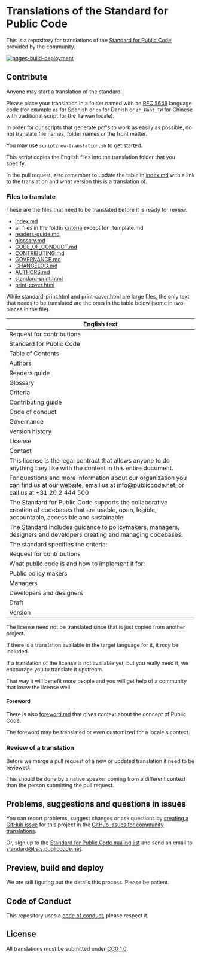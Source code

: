 # Translations of the Standard for Public Code

This is a repository for translations of the [Standard for Public Code](https://www.standardforpubliccode.org), provided by the community.

[![pages-build-deployment](https://github.com/standard-for-public-code/community-translations-standard/actions/workflows/pages/pages-build-deployment/badge.svg)](https://github.com/standard-for-public-code/community-translations-standard/actions/workflows/pages/pages-build-deployment)

## Contribute

Anyone may start a translation of the standard.

Please place your translation in a folder named with an [RFC 5646](https://www.rfc-editor.org/info/rfc5646) language code (for example `es` for Spanish or `da` for Danish or `zh_Hant_TW` for Chinese with traditional script for the Taiwan locale).

In order for our scripts that generate pdf's to work as easily as possible, do not translate file names, folder names or the front matter.

You may use `script/new-translation.sh` to get started.

This script copies the English files into the translation folder that you specify.

In the pull request, also remember to update the table in [index.md](index.md) with a link to the translation and what version this is a translation of.

### Files to translate

These are the files that need to be translated before it is ready for review.

- [index.md](https://github.com/standard-for-public-code/standard/blob/main/index.md)
- all files in the folder [criteria](https://github.com/standard-for-public-code/standard/tree/main/criteria) except for _template.md
- [readers-guide.md](https://github.com/standard-for-public-code/standard/blob/main/readers-guide.md)
- [glossary.md](https://github.com/standard-for-public-code/standard/blob/main/glossary.md)
- [CODE_OF_CONDUCT.md](https://github.com/standard-for-public-code/standard/blob/main/CODE_OF_CONDUCT.md)
- [CONTRIBUTING.md](https://github.com/standard-for-public-code/standard/blob/main/CONTRIBUTING.md)
- [GOVERNANCE.md](https://github.com/standard-for-public-code/standard/blob/main/GOVERNANCE.md)
- [CHANGELOG.md](https://github.com/standard-for-public-code/standard/blob/main/CHANGELOG.md)
- [AUTHORS.md](https://github.com/standard-for-public-code/standard/blob/main/AUTHORS.md)
- [standard-print.html](https://github.com/standard-for-public-code/standard/blob/main/standard-print.html)
- [print-cover.html](https://github.com/standard-for-public-code/standard/blob/main/print-cover.html)

While standard-print.html and print-cover.html are large files, the only text that needs to be translated are the ones in the table below (some in two places in the file).

| English text |
|-|
| Request for contributions |
| Standard for Public Code |
| Table of Contents |
| Authors |
| Readers guide |
| Glossary |
| Criteria |
| Contributing guide |
| Code of conduct |
| Governance |
| Version history |
| License |
| Contact |
| This license is the legal contract that allows anyone to do anything they like with the content in this entire document. |
| For questions and more information about our organization you can find us at <a href="https://publiccode.net">our website</a>, email us at info@publiccode.net, or call us at +31 20 2 444 500 |
| The Standard for Public Code supports the collaborative creation of codebases that are usable, open, legible, accountable, accessible and sustainable. |
| The Standard includes guidance to policymakers, managers, designers and developers creating and managing codebases. |
| The standard specifies the criteria: |
| Request for contributions |
| What public code is and how to implement it for: |
| Public policy makers |
| Managers |
| Developers and designers |
| Draft |
| Version |

The license need not be translated since that is just copied from another project.

If there is a translation available in the target language for it, it *may* be included.

If a translation of the license is not available yet, but you really need it, we encourage you to translate it upstream.

That way it will benefit more people and you will get help of a community that know the license well.

#### Foreword

There is also [foreword.md](https://github.com/publiccodenet/standard/blob/main/foreword.md) that gives context about the concept of Public Code.

The foreword may be translated or even customized for a locale's context.

### Review of a translation

Before we merge a pull request of a new or updated translation it need to be reviewed.

This should be done by a native speaker coming from a different context than the person submitting the pull request.

## Problems, suggestions and questions in issues

You can report problems, suggest changes or ask questions by [creating a GitHub issue](https://help.github.com/articles/creating-an-issue/) for this project in the [GitHub Issues for community translations](https://github.com/standard-for-public-code/community-translations-standard/issues).

Or, sign up to the [Standard for Public Code mailing list](https://lists.publiccode.net/mailman/postorius/lists/standard.lists.publiccode.net/) and send an email to [standard@lists.publiccode.net](mailto:standard@lists.publiccode.net).

## Preview, build and deploy

We are still figuring out the details this process. Please be patient.

## Code of Conduct

This repository uses a [code of conduct](CODE_OF_CONDUCT.md), please respect it.

## License

All translations must be submitted under [CC0 1.0](LICENSE).
